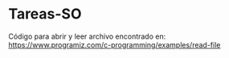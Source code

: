 # Tareas-SO

Código para abrir y leer archivo encontrado en: https://www.programiz.com/c-programming/examples/read-file